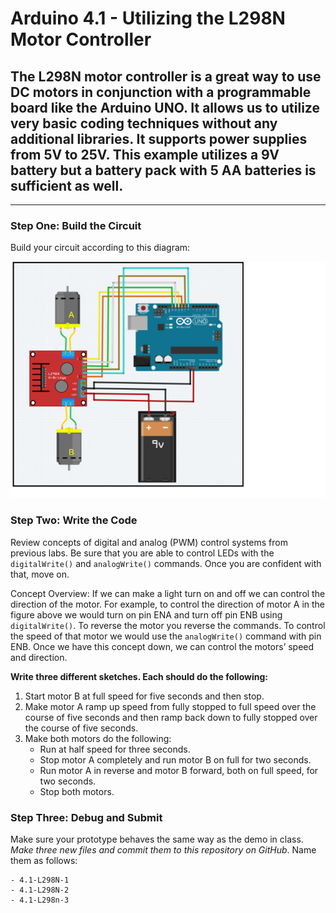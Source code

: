 # Arduino 4.1 - Utilizing the L298N Motor Controller
## The L298N motor controller is a great way to use DC motors in conjunction with a programmable board like the Arduino UNO.  It allows us to utilize very basic coding techniques without any additional libraries.  It supports power supplies from 5V to 25V.  This example utilizes a 9V battery but a battery pack with 5 AA batteries is sufficient as well.
---

### Step One: Build the Circuit

Build your circuit according to this diagram:

![](https://github.com/WHS-Robotics-Classes/4-1_Utilizing_the_L298N_Motor_Controller/blob/main/Arduino%20Lab%203.1%20-%20Utilizing%20the%20L298N%20Motor%20Controller%20(1).png?raw=true)

### Step Two: Write the Code

Review concepts of digital and analog (PWM) control systems from previous labs.  Be sure that you are able to control LEDs with the `digitalWrite()` and `analogWrite()` commands.  Once you are confident with that, move on.

Concept Overview:  If we can make a light turn on and off we can control the direction of the motor.  For example, to control the direction of motor A in the figure above we would turn on pin ENA and turn off pin ENB using `digitalWrite()`.  To reverse the motor you reverse the commands.  To control the speed of that motor we would use the `analogWrite()` command with pin ENB.  Once we have this concept down, we can control the motors’ speed and direction.

**Write three different sketches.  Each should do the following:**
1. Start motor B at full speed for five seconds and then stop.
2. Make motor A ramp up speed from fully stopped to full speed over the course of five seconds and then ramp back down to fully stopped over the course of five seconds.
3. Make both motors do the following: 
    - Run at half speed for three seconds.
    - Stop motor A completely and run motor B on full for two seconds.
    - Run motor A in reverse and motor B forward, both on full speed, for two seconds.
    - Stop both motors.

### Step Three: Debug and Submit

Make sure your prototype behaves the same way as the demo in class. *Make three new files and commit them to this repository on GitHub*. Name them as follows:

    - 4.1-L298N-1
    - 4.1-L298N-2
    - 4.1-L298n-3
